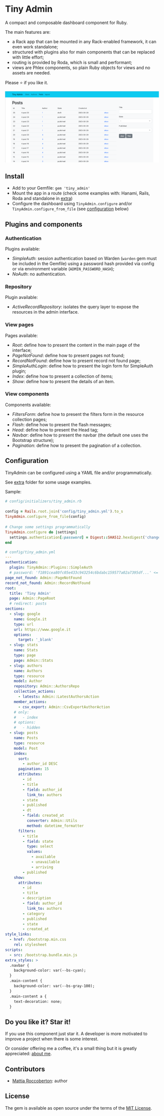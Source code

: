 # Tiny Admin

A compact and composable dashboard component for Ruby.

The main features are:
- a Rack app that can be mounted in any Rack-enabled framework, it can even work standalone;
- structured with plugins also for main components that can be replaced with little effort;
- routing is provided by Roda, which is small and performant;
- views are Phlex components, so plain Ruby objects for views and no assets are needed.

Please ⭐ if you like it.

![screenshot](extra/screenshot.png)

## Install

- Add to your Gemfile: `gem 'tiny_admin'`
- Mount the app in a route (check some examples with: Hanami, Rails, Roda and standalone in [extra](extra))
- Configure the dashboard using `TinyAdmin.configure` and/or `TinyAdmin.configure_from_file` (see [configuration](#configuration) below)

## Plugins and components

### Authentication

Plugins available:
- _SimpleAuth_: session authentication based on Warden (`warden` gem must be included in the Gemfile) using a password hash provided via config or via environment variable (`ADMIN_PASSWORD_HASH`);
- _NoAuth_: no authentication.

### Repository

Plugin available:
- _ActiveRecordRepository_: isolates the query layer to expose the resources in the admin interface.

### View pages

Pages available:
- _Root_: define how to present the content in the main page of the interface;
- _PageNotFound_: define how to present pages not found;
- _RecordNotFound_: define how to present record not found page;
- _SimpleAuthLogin_: define how to present the login form for SimpleAuth plugin;
- _Index_: define how to present a collection of items;
- _Show_: define how to present the details of an item.

### View components

Components available:
- _FiltersForm_: define how to present the filters form in the resource collection pages;
- _Flash_: define how to present the flash messages;
- _Head_: define how to present the Head tag;
- _Navbar_: define how to present the navbar (the default one uses the Bootstrap structure);
- _Pagination_: define how to present the pagination of a collection.

## Configuration

TinyAdmin can be configured using a YAML file and/or programmatically.

See [extra](extra) folder for some usage examples.

Sample:

```rb
# config/initializers/tiny_admin.rb

config = Rails.root.join('config/tiny_admin.yml').to_s
TinyAdmin.configure_from_file(config)

# Change some settings programmatically
TinyAdmin.configure do |settings|
  settings.authentication[:password] = Digest::SHA512.hexdigest('changeme')
end
```

```yml
# config/tiny_admin.yml
---
authentication:
  plugin: TinyAdmin::Plugins::SimpleAuth
  # password: 'f1891cea80fc05e433c943254c6bdabc159577a02a7395df...' <= SHA512
page_not_found: Admin::PageNotFound
record_not_found: Admin::RecordNotFound
root:
  title: 'Tiny Admin'
  page: Admin::PageRoot
  # redirect: posts
sections:
  - slug: google
    name: Google.it
    type: url
    url: https://www.google.it
    options:
      target: '_blank'
  - slug: stats
    name: Stats
    type: page
    page: Admin::Stats
  - slug: authors
    name: Authors
    type: resource
    model: Author
    repository: Admin::AuthorsRepo
    collection_actions:
      - latests: Admin::LatestAuthorsAction
    member_actions:
      - csv_export: Admin::CsvExportAuthorAction
    # only:
    #   - index
    # options:
    #   - hidden
  - slug: posts
    name: Posts
    type: resource
    model: Post
    index:
      sort:
        - author_id DESC
      pagination: 15
      attributes:
        - id
        - title
        - field: author_id
          link_to: authors
        - state
        - published
        - dt
        - field: created_at
          converter: Admin::Utils
          method: datetime_formatter
      filters:
        - title
        - field: state
          type: select
          values:
            - available
            - unavailable
            - arriving
        - published
    show:
      attributes:
        - id
        - title
        - description
        - field: author_id
          link_to: authors
        - category
        - published
        - state
        - created_at
style_links:
  - href: /bootstrap.min.css
    rel: stylesheet
scripts:
  - src: /bootstrap.bundle.min.js
extra_styles: >
  .navbar {
    background-color: var(--bs-cyan);
  }
  .main-content {
    background-color: var(--bs-gray-100);
  }
  .main-content a {
    text-decoration: none;
  }
```

## Do you like it? Star it!

If you use this component just star it. A developer is more motivated to improve a project when there is some interest.

Or consider offering me a coffee, it's a small thing but it is greatly appreciated: [about me](https://www.blocknot.es/about-me).

## Contributors

- [Mattia Roccoberton](https://blocknot.es/): author

## License

The gem is available as open source under the terms of the [MIT License](https://opensource.org/licenses/MIT).
